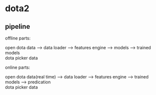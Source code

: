# dota2


## pipeline 

offline parts:

open dota data   --> data loader --> features engine --> models --> trained models<br>
dota picker data

online parts:

open dota data(real time)   --> data loader --> features engine --> trained models --> predication<br>
dota picker data
